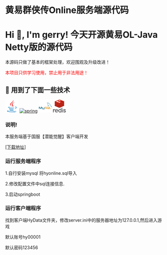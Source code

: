 # 黄易群侠传Online服务端源代码
<h1>Hi 👋, I'm gerry! 今天开源黄易OL-Java Netty版的源代码</h1>
<p>本源码只做了基本的框架处理，欢迎围观及升级改进！ </p>
<font color=red>本项目只供学习使用，禁止用于非法用途！</font>
<h2>🚀 用到了下面一些技术</h2>
<p><a target="_blank" href="https://raw.githubusercontent.com/devicons/devicon/master/icons/java/java-original.svg" style="display: inline-block;"><img src="https://raw.githubusercontent.com/devicons/devicon/master/icons/java/java-original.svg" alt="java" width="42" height="42" /></a>
<a target="_blank" href="https://www.vectorlogo.zone/logos/springio/springio-icon.svg" style="display: inline-block;"><img src="https://www.vectorlogo.zone/logos/springio/springio-icon.svg" alt="spring" width="42" height="42" /></a>
<a target="_blank" href="https://raw.githubusercontent.com/devicons/devicon/master/icons/mysql/mysql-original-wordmark.svg" style="display: inline-block;"><img src="https://raw.githubusercontent.com/devicons/devicon/master/icons/mysql/mysql-original-wordmark.svg" alt="mysql" width="42" height="42" /></a>
<a target="_blank" href="https://raw.githubusercontent.com/devicons/devicon/master/icons/redis/redis-original-wordmark.svg" style="display: inline-block;"><img src="https://raw.githubusercontent.com/devicons/devicon/master/icons/redis/redis-original-wordmark.svg" alt="redis" width="42" height="42" /></a></p>

### 说明!

<p>本服务端基于国服【潜能觉醒】客户端开发</p>
<a href="http://download.online-game.com.cn/client/hyonline2021.exe">[下载地址]</a>

### 运行服务端程序

<p>1.自行安装mysql 将hyonline.sql导入</p>
<p>2.修改配置文件中sql连接信息.</p>
<p>3.启动springboot</p>


### 运行客户端程序

<p>找到客户端HyData文件夹，修改server.ini中的服务器地址为127.0.0.1,然后进入游戏</p>
<p>默认账号hy00001</p>
<p>默认密码123456</p>
